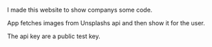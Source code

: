 I made this website to show companys some code.

App fetches images from Unsplashs api and then show it for the user.

The api key are a public test key.